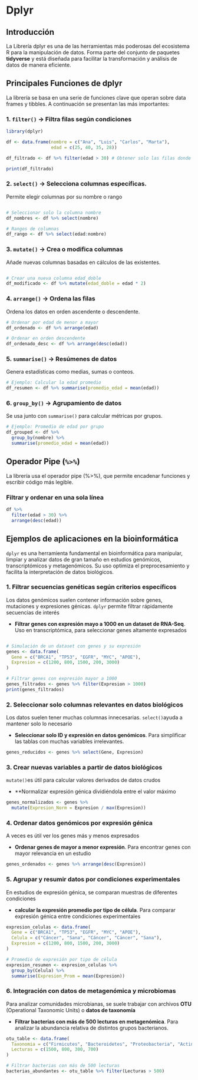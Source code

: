 # Dplyr
## Introducción
La Librería dplyr es una de las herramientas más poderosas del ecosistema R para la manipulación de datos. Forma parte del conjunto de paquetes **tidyverse** y está diseñada para facilitar la transformación y análisis de datos de manera eficiente.

## Principales Funciones de dplyr

La librería se basa en una serie de funciones clave que operan sobre data frames y tibbles. A continuación se presentan las más importantes:

### 1. `filter()` ->  Filtra filas según condiciones
 
``` r
library(dplyr)

df <- data.frame(nombre = c("Ana", "Luis", "Carlos", "Marta"),
                 edad = c(25, 40, 35, 28))

df_filtrado <- df %>% filter(edad > 30) # Obtener solo las filas donde edad > 30

print(df_filtrado)

```
### 2. `select()` -> Selecciona columnas específicas.
Permite elegir columnas por su nombre o rango
``` r

# Seleccionar solo la columna nombre
df_nombres <- df %>% select(nombre)

# Rangos de columnas
df_rango <- df %>% select(edad:nombre)

```

### 3. `mutate()` → Crea o modifica columnas
Añade nuevas columnas basadas en cálculos de las existentes.

``` r

# Crear una nueva columna edad_doble
df_modificado <- df %>% mutate(edad_doble = edad * 2)

```

### 4. `arrange()` → Ordena las filas
Ordena los datos en orden ascendente o descendente.

``` r
# Ordenar por edad de menor a mayor
df_ordenado <- df %>% arrange(edad)

# Ordenar en orden descendente
df_ordenado_desc <- df %>% arrange(desc(edad))


```

### 5. `summarise()` → Resúmenes de datos
Genera estadísticas como medias, sumas o conteos.

``` r
# Ejemplo: Calcular la edad promedio
df_resumen <- df %>% summarise(promedio_edad = mean(edad))

```

### 6. `group_by()` → Agrupamiento de datos
Se usa junto con `summarise()` para calcular métricas por grupos.

``` r
# Ejemplo: Promedio de edad por grupo
df_grouped <- df %>%
  group_by(nombre) %>%
  summarise(promedio_edad = mean(edad))

```

## Operador Pipe (`%>%`)
La librería usa el operador pipe (%>%), que permite encadenar funciones y escribir código más legible.
### Filtrar y ordenar en una sola línea

``` r
df %>%
  filter(edad > 30) %>%
  arrange(desc(edad))
```

## Ejemplos de aplicaciones en la bioinformática
`dplyr` es una herramienta fundamental en bioinformática para manipular, limpiar y analizar datos de gran tamaño en estudios genómicos, transcriptómicos y metagenómicos. Su uso optimiza el preprocesamiento y facilita la interpretación de datos biológicos.
### 1. Filtrar secuencias genéticas según criterios específicos
Los datos genómicos suelen contener información sobre genes, mutaciones y expresiones génicas. `dplyr` permite filtrar rápidamente secuencias de interés

- **Filtrar genes con expresión mayo a 1000 en un dataset de RNA-Seq**. Uso en transcriptómica, para seleccionar genes altamente expresados
``` r

# Simulación de un dataset con genes y su expresión
genes <- data.frame(
  Gene = c("BRCA1", "TP53", "EGFR", "MYC", "APOE"),
  Expresion = c(1200, 800, 1500, 200, 3000)
)

# Filtrar genes con expresión mayor a 1000
genes_filtrados <- genes %>% filter(Expresion > 1000)
print(genes_filtrados)
```
### 2. Seleccionar solo columnas relevantes en datos biológicos 
Los datos suelen tener muchas columnas innecesarias. `select()`ayuda a mantener solo lo necesario
- **Seleccionar solo ID y expresión en datos genómicos**. Para simplificar las tablas con muchas variables irrelevantes.
``` r
genes_reducidos <- genes %>% select(Gene, Expresion)
```
### 3. Crear nuevas variables a partir de datos biológicos
`mutate()`es útil para calcular valores derivados de datos crudos
- **Normalizar expresión génica dividiéndola entre el valor máximo

``` r
genes_normalizados <- genes %>%
  mutate(Expresion_Norm = Expresion / max(Expresion))
```
### 4. Ordenar datos genómicos por expresión génica
A veces es útil ver los genes más y menos expresados 
- **Ordenar genes de mayor a menor expresión**. Para encontrar genes con mayor relevancia en un estudio
``` r
genes_ordenados <- genes %>% arrange(desc(Expresion))
```
### 5. Agrupar y resumir datos por condiciones experimentales
En estudios de expresión génica, se comparan muestras de diferentes condiciones
- **calcular la expresión promedio por tipo de célula**. Para comparar expresión génica entre condiciones experimentales
``` r
expresion_celulas <- data.frame(
  Gene = c("BRCA1", "TP53", "EGFR", "MYC", "APOE"),
  Celula = c("Cáncer", "Sana", "Cáncer", "Cáncer", "Sana"),
  Expresion = c(1200, 800, 1500, 200, 3000)
)

# Promedio de expresión por tipo de célula
expresion_resumen <- expresion_celulas %>%
  group_by(Celula) %>%
  summarise(Expresion_Prom = mean(Expresion))
```

### 6. Integración con datos de metagenómica y microbiomas
Para analizar comunidades microbianas, se suele trabajar con archivos **OTU** (Operational Taxonomic Units) o **datos de taxonomía**
- **Filtrar bacterias con más de 500 lecturas en metagenómica**. Para analizar la abundancia relativa de distintos grupos bacterianos.

``` r
otu_table <- data.frame(
  Taxonomia = c("Firmicutes", "Bacteroidetes", "Proteobacteria", "Actinobacteria"),
  Lecturas = c(1500, 800, 300, 700)
)

# Filtrar bacterias con más de 500 lecturas
bacterias_abundantes <- otu_table %>% filter(Lecturas > 500)
```
